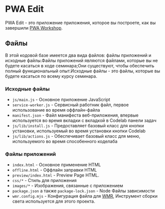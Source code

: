 # PWA Edit

PWA Edit - это приложение приложения, которое вы построете, как вы завершили [PWA Workshop](https://workshops.page.link/pwa-workshop).

## Файлы

В этой кодовой базе имеется два вида файлов: файлы приложений и исходные файлы.Файлы приложений являются файлами, которые вы не будете касаться в ходе семинара;Они существуют, чтобы обеспечить полный функциональный опыт.Исходные файлы - это файлы, которые вы будете касаться по всему курсу семинара.

### Исходные файлы

- `js/main.js` - Основное приложение JavaScript
- `service-worker.js` - Сервисный работник файл, первое использование во время оффлайн-файла
- `manifest.json` - Файл манифеста веб-приложения, впервые используется во время вкладки с вкладкой в Codelab панели задач
- `js/lib/install.js` - Предоставляет базовый класс для кнопки установки, используемый во время установки кнопки Codelab
- `js/lib/actions.js` - Обеспечивает базовый класс для меню, используемого во время способенного коделаба

### Файлы приложений

- `index.html` - Основное применение HTML
- `offline.html` - Оффлайн заправки HTML
- `preview/index.html` - Preview Page HTML.
- `css/*` - Стиль для приложения
- `images/*` - Изображения, связанные с приложением
- `package.json` а также `package-lock.json` - Node Файлы зависимости
- `wmr.config.mjs` - Конфигурация файла для [WMR](https://www.npmjs.com/package/wmr), Инструмент сборки света используется для этого проекта.
